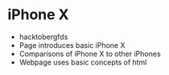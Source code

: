 # iPhone X #
- hacktobergfds
- Page introduces basic iPhone X
- Comparisons of iPhone X to other iPhones
- Webpage uses basic concepts of html

    
